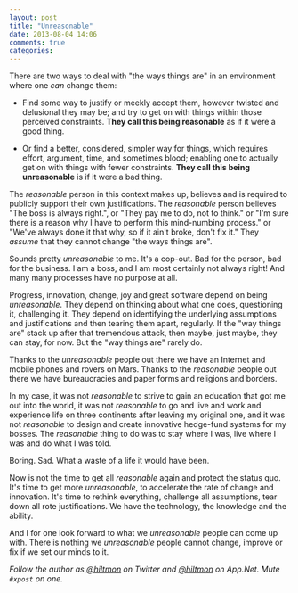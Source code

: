 ```yaml
---
layout: post
title: "Unreasonable"
date: 2013-08-04 14:06
comments: true
categories: 
---
```


There are two ways to deal with "the ways things are" in an environment where one *can* change them:

* Find some way to justify or meekly accept them, however twisted and delusional they may be; and try to get on with things within those perceived constraints. **They call this being reasonable** as if it were a good thing.

* Or find a better, considered, simpler way for things, which requires effort, argument, time, and sometimes blood; enabling one to actually get on with things with fewer constraints. **They call this being unreasonable** is if it were a bad thing.

The *reasonable* person in this context makes up, believes and is required to publicly support their own justifications. The *reasonable* person believes "The boss is always right.", or "They pay me to do, not to think." or "I'm sure there is a reason why I have to perform this mind-numbing process." or "We've always done it that why, so if it ain't broke, don't fix it." They *assume* that they cannot change "the ways things are".

Sounds pretty *unreasonable* to me. It's a cop-out. Bad for the person, bad for the business. I am a boss, and I am most certainly not always right! And many many processes have no purpose at all.

Progress, innovation, change, joy and great software depend on being *unreasonable*. They depend on thinking about what one does, questioning it, challenging it. They depend on identifying the underlying assumptions and justifications and then tearing them apart, regularly. If the "way things are" stack up after that tremendous attack, then maybe, just maybe, they can stay, for now. But the "way things are" rarely do.

Thanks to the *unreasonable* people out there we have an Internet and mobile phones and rovers on Mars. Thanks to the *reasonable* people out there we have bureaucracies and paper forms and religions and borders.

In my case, it was not *reasonable* to strive to gain an education that got me out into the world, it was not *reasonable* to go and live and work and experience life on three continents after leaving my original one, and it was not *reasonable* to design and create innovative hedge-fund systems for my bosses. The *reasonable* thing to do was to stay where I was, live where I was and do what I was told.

Boring. Sad. What a waste of a life it would have been.

Now is not the time to get all *reasonable* again and protect the status quo. It's time to get more *unreasonable*, to accelerate the rate of change and innovation. It's time to rethink everything, challenge all assumptions, tear down all rote justifications. We have the technology, the knowledge and the ability.

And I for one look forward to what we *unreasonable* people can come up with. There is nothing we *unreasonable* people cannot change, improve or fix if we set our minds to it.

*Follow the author as [@hiltmon](https://twitter.com/hiltmon) on Twitter and [@hiltmon](http://alpha.app.net/hiltmon) on App.Net. Mute `#xpost` on one.*